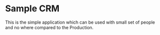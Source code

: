 # Sample CRM

This is the simple application which can be used with small set of people and no where compared to the Production.
